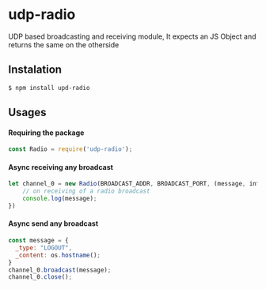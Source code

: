 # udp-radio
UDP based broadcasting and receiving module, It expects an JS Object and returns the same on the otherside


## Instalation
```bash
$ npm install upd-radio
```


## Usages

#### Requiring the package
```js
const Radio = require('udp-radio');
```

#### Async receiving any broadcast
```js
let channel_0 = new Radio(BROADCAST_ADDR, BROADCAST_PORT, (message, info)=>{
    // on receiving of a radio broadcast
    console.log(message);
})
```

#### Async send any broadcast
```js
const message = {
  _type: "LOGOUT",
  _content: os.hostname();
}
channel_0.broadcast(message);
channel_0.close();
```
